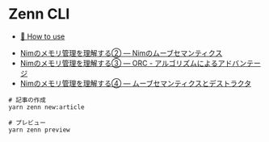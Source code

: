 # Zenn CLI

* [📘 How to use](https://zenn.dev/zenn/articles/zenn-cli-guide)

- [Nimのメモリ管理を理解する② ― Nimのムーブセマンティクス](./articles/af2b2b9f8fd890.md)
- [Nimのメモリ管理を理解する③ ― ORC - アルゴリズムによるアドバンテージ](./articles/efffa86d9177b1.md)
- [Nimのメモリ管理を理解する④ ― ムーブセマンティクスとデストラクタ](../itsumura-h-zenn-contents/articles/92bdd7afe1fc29.md)

```
# 記事の作成
yarn zenn new:article

# プレビュー
yarn zenn preview
```

